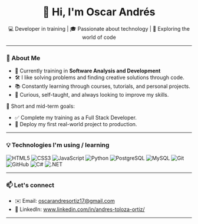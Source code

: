 <h1 align="center">👋 Hi, I'm Oscar Andrés</h1>

<p align="center">
  💻 Developer in training | 🎓 Passionate about technology | 🚀 Exploring the world of code
</p>

---

### 🌱 About Me
- 🎯 Currently training in **Software Analysis and Development**
- 🛠️ I like solving problems and finding creative solutions through code.
- 📚 Constantly learning through courses, tutorials, and personal projects.
- 🧩 Curious, self-taught, and always looking to improve my skills.

🎯 Short and mid-term goals:
- ✅ Complete my training as a Full Stack Developer.
- 🚀 Deploy my first real-world project to production.

---

### 💡 Technologies I'm using / learning
![HTML5](https://img.shields.io/badge/-HTML5-E34F26?style=flat&logo=html5&logoColor=white)
![CSS3](https://img.shields.io/badge/-CSS3-1572B6?style=flat&logo=css3)
![JavaScript](https://img.shields.io/badge/-JavaScript-F7DF1E?style=flat&logo=javascript&logoColor=black)
![Python](https://img.shields.io/badge/-Python-3776AB?style=flat&logo=python&logoColor=white)
![PostgreSQL](https://img.shields.io/badge/-PostgreSQL-336791?style=flat&logo=postgresql&logoColor=white)
![MySQL](https://img.shields.io/badge/-MySQL-4479A1?style=flat&logo=mysql&logoColor=white)
![Git](https://img.shields.io/badge/-Git-F05032?style=flat&logo=git&logoColor=white)
![GitHub](https://img.shields.io/badge/-GitHub-181717?style=flat&logo=github)
![C#](https://img.shields.io/badge/-C%23-239120?style=flat&logo=c-sharp&logoColor=white)
![.NET](https://img.shields.io/badge/-.NET-512BD4?style=flat&logo=dotnet&logoColor=white)

---

### 📫 Let's connect
- ✉️ Email: oscarandresortiz17@gmail.com
- 💼 LinkedIn: www.linkedin.com/in/andres-toloza-ortiz/

---

